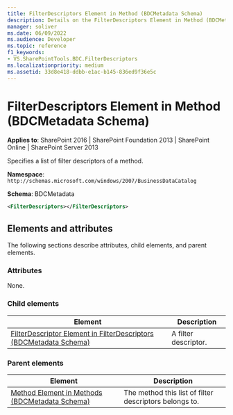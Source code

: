 ```yaml
---
title: FilterDescriptors Element in Method (BDCMetadata Schema)
description: Details on the FilterDescriptors Element in Method (BDCMetadata Schema)
manager: soliver
ms.date: 06/09/2022
ms.audience: Developer
ms.topic: reference
f1_keywords:
- VS.SharePointTools.BDC.FilterDescriptors
ms.localizationpriority: medium
ms.assetid: 33d8e418-ddbb-e1ac-b145-836ed9f36e5c
---
```


# FilterDescriptors Element in Method (BDCMetadata Schema)

**Applies to**: SharePoint 2016 | SharePoint Foundation 2013 | SharePoint Online | SharePoint Server 2013

Specifies a list of filter descriptors of a method.

**Namespace**: `http://schemas.microsoft.com/windows/2007/BusinessDataCatalog`

**Schema**: BDCMetadata

```XML
<FilterDescriptors></FilterDescriptors>
```

## Elements and attributes

The following sections describe attributes, child elements, and parent elements.

### Attributes

None.

### Child elements

| Element | Description |
|---------|-------------|
| [FilterDescriptor Element in FilterDescriptors (BDCMetadata Schema)](filterdescriptor-element-in-filterdescriptors-bdcmetadata-schema.md) | A filter descriptor. |

### Parent elements

| Element | Description |
|---------|-------------|
| [Method Element in Methods (BDCMetadata Schema)](method-element-in-methods-bdcmetadata-schema.md) | The method this list of filter descriptors belongs to. |
